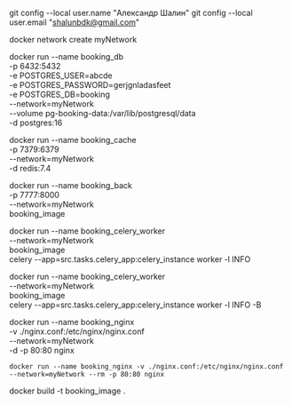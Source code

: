 
git config --local user.name "Александр Шалин"
git config --local user.email "shalunbdk@gmail.com"

docker network create myNetwork

docker run --name booking_db \
    -p 6432:5432 \
    -e POSTGRES_USER=abcde \
    -e POSTGRES_PASSWORD=gerjgnladasfeet \
    -e POSTGRES_DB=booking \
    --network=myNetwork \
    --volume pg-booking-data:/var/lib/postgresql/data \
    -d postgres:16

docker run --name booking_cache \
    -p 7379:6379 \
    --network=myNetwork \
    -d redis:7.4

docker run --name booking_back \
    -p 7777:8000 \
    --network=myNetwork \
    booking_image

docker run --name booking_celery_worker \
    --network=myNetwork \
    booking_image \
    celery --app=src.tasks.celery_app:celery_instance worker -l INFO

docker run --name booking_celery_worker \
    --network=myNetwork \
    booking_image \
    celery --app=src.tasks.celery_app:celery_instance worker -l INFO -B

docker run --name booking_nginx \
    -v ./nginx.conf:/etc/nginx/nginx.conf \
    --network=myNetwork \
    -d -p 80:80 nginx

    docker run --name booking_nginx -v ./nginx.conf:/etc/nginx/nginx.conf --network=myNetwork --rm -p 80:80 nginx

docker build -t booking_image .


